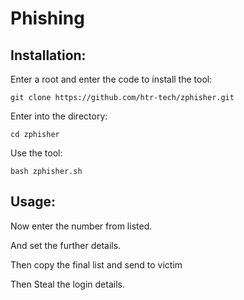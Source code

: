 # Phishing

Installation:
---
Enter a root and enter the code to install the tool:

    git clone https://github.com/htr-tech/zphisher.git

Enter into the directory:

    cd zphisher

Use the tool:

    bash zphisher.sh

Usage:
---
Now enter the number from listed.

And set the further details.

Then copy the final list and send to victim

Then Steal the login details.
